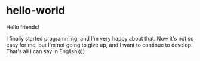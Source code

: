 # hello-world

Hello friends!

I finally started programming, and I'm very happy about that.
Now it's not so easy for me, but I'm not going to give up, and I want to continue to develop. 
That's all I can say in English))))
